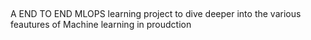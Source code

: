 ## 
A END TO END MLOPS learning project to dive deeper into the various feautures of Machine learning in proudction  